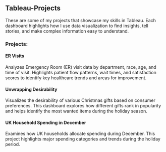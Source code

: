 ## Tableau-Projects
These are some of my projects that showcase my skills in Tableau. Each dashboard highlights how I use data visualization to find insights, tell stories, and make complex information easy to understand.
### Projects:
#### ER Visits 
Analyzes Emergency Room (ER) visit data by department, race, age, and time of visit. Highlights patient flow patterns, wait times, and satisfaction scores to identify key healthcare trends and areas for improvement.
#### Unwrapping Desirability
Visualizes the desirability of various Christmas gifts based on consumer preferences. This dashboard explores how different gifts rank in popularity and helps identify the most wanted items during the holiday season​.
#### UK Household Spending in December
Examines how UK households allocate spending during December. This project highlights major spending categories and trends during the holiday period​.
